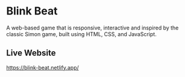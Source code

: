 
# Blink Beat
A web-based game that is responsive, interactive and inspired by the classic Simon game, built using HTML, CSS, and JavaScript.


## Live Website

https://blink-beat.netlify.app/
